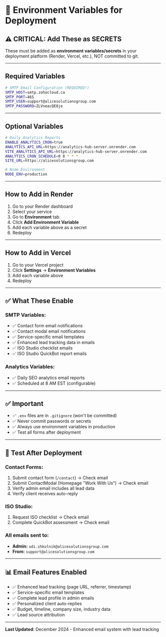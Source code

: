 # 🔐 Environment Variables for Deployment

## ⚠️ **CRITICAL: Add These as SECRETS**

These must be added as **environment variables/secrets** in your deployment platform (Render, Vercel, etc.), NOT committed to git.

---

## **Required Variables**

```bash
# SMTP Email Configuration (REQUIRED!)
SMTP_HOST=smtp.zohocloud.ca
SMTP_PORT=465
SMTP_USER=support@alicesolutionsgroup.com
SMTP_PASSWORD=ZLVneacQE8je
```

---

## **Optional Variables**

```bash
# Daily Analytics Reports
ENABLE_ANALYTICS_CRON=true
ANALYTICS_API_URL=https://analytics-hub-server.onrender.com
VITE_ANALYTICS_API_URL=https://analytics-hub-server.onrender.com
ANALYTICS_CRON_SCHEDULE=0 8 * * *
SITE_URL=https://alicesolutionsgroup.com

# Node Environment
NODE_ENV=production
```

---

## **How to Add in Render**

1. Go to your Render dashboard
2. Select your service
3. Go to **Environment** tab
4. Click **Add Environment Variable**
5. Add each variable above as a secret
6. Redeploy

---

## **How to Add in Vercel**

1. Go to your Vercel project
2. Click **Settings** → **Environment Variables**
3. Add each variable above
4. Redeploy

---

## ✅ **What These Enable**

### **SMTP Variables:**
- ✅ Contact form email notifications
- ✅ Contact modal email notifications
- ✅ Service-specific email templates
- ✅ Enhanced lead tracking data in emails
- ✅ ISO Studio checklist emails
- ✅ ISO Studio QuickBot report emails

### **Analytics Variables:**
- ✅ Daily SEO analytics email reports
- ✅ Scheduled at 8 AM EST (configurable)

---

## ✅ **Important**

- ✅ `.env` files are in `.gitignore` (won't be committed)
- ✅ Never commit passwords or secrets
- ✅ Always use environment variables in production
- ✅ Test all forms after deployment

---

## 🧪 **Test After Deployment**

### **Contact Forms:**
1. Submit contact form (`/contact`) → Check email
2. Submit ContactModal (Homepage "Work With Us") → Check email
3. Verify admin email includes all lead data
4. Verify client receives auto-reply

### **ISO Studio:**
1. Request ISO checklist → Check email
2. Complete QuickBot assessment → Check email

### **All emails sent to:**
- **Admin:** `udi.shkolnik@alicesolutionsgroup.com`
- **From:** `support@alicesolutionsgroup.com`

---

## 📊 **Email Features Enabled**

- ✅ Enhanced lead tracking (page URL, referrer, timestamp)
- ✅ Service-specific email templates
- ✅ Complete lead profile in admin emails
- ✅ Personalized client auto-replies
- ✅ Budget, timeline, company size, industry data
- ✅ Lead source attribution

---

**Last Updated**: December 2024 - Enhanced email system with lead tracking
